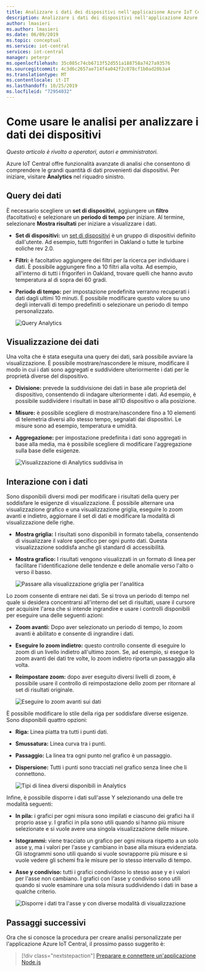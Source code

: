 ```yaml
---
title: Analizzare i dati dei dispositivi nell'applicazione Azure IoT Central | Microsoft Docs
description: Analizzare i dati dei dispositivi nell'applicazione Azure IoT Central.
author: lmasieri
ms.author: lmasieri
ms.date: 06/09/2019
ms.topic: conceptual
ms.service: iot-central
services: iot-central
manager: peterpr
ms.openlocfilehash: 35c085c74cb6713f52d551a188758a7427a93576
ms.sourcegitcommit: 4c3d6c2657ae714f4a042f2c078cf1b0ad20b3a4
ms.translationtype: MT
ms.contentlocale: it-IT
ms.lasthandoff: 10/25/2019
ms.locfileid: "72954032"
---
```

# <a name="how-to-use-analytics-to-analyze-your-device-data"></a>Come usare le analisi per analizzare i dati dei dispositivi

*Questo articolo è rivolto a operatori, autori e amministratori.*

Azure IoT Central offre funzionalità avanzate di analisi che consentono di comprendere le grandi quantità di dati provenienti dai dispositivi. Per iniziare, visitare **Analytics** nel riquadro sinistro.

## <a name="querying-your-data"></a>Query dei dati

È necessario scegliere un **set di dispositivi**, aggiungere un **filtro** (facoltativo) e selezionare un **periodo di tempo** per iniziare. Al termine, selezionare **Mostra risultati** per iniziare a visualizzare i dati.

* **Set di dispositivi:** un [set di dispositivi](howto-use-device-sets.md) è un gruppo di dispositivi definito dall'utente. Ad esempio, tutti frigoriferi in Oakland o tutte le turbine eoliche rev 2.0.

* **Filtri:** è facoltativo aggiungere dei filtri per la ricerca per individuare i dati. È possibile aggiungere fino a 10 filtri alla volta. Ad esempio, all'interno di tutti i frigoriferi in Oakland, trovare quelli che hanno avuto temperatura al di sopra dei 60 gradi.
* **Periodo di tempo:** per impostazione predefinita verranno recuperati i dati dagli ultimi 10 minuti. È possibile modificare questo valore su uno degli intervalli di tempo predefiniti o selezionare un periodo di tempo personalizzato.

  ![Query Analytics](media/howto-create-analytics/analytics-query.png)

## <a name="visualizing-your-data"></a>Visualizzazione dei dati

Una volta che è stata eseguita una query dei dati, sarà possibile avviare la visualizzazione. È possibile mostrare/nascondere le misure, modificare il modo in cui i dati sono aggregati e suddividere ulteriormente i dati per le proprietà diverse del dispositivo.  

* **Divisione:** prevede la suddivisione dei dati in base alle proprietà del dispositivo, consentendo di indagare ulteriormente i dati. Ad esempio, è possibile suddividere i risultati in base all'ID dispositivo o alla posizione.

* **Misure:** è possibile scegliere di mostrare/nascondere fino a 10 elementi di telemetria diversi allo stesso tempo, segnalati dai dispositivi. Le misure sono ad esempio, temperatura e umidità.

* **Aggregazione:** per impostazione predefinita i dati sono aggregati in base alla media, ma è possibile scegliere di modificare l'aggregazione sulla base delle esigenze.

   ![Visualizzazione di Analytics suddivisa in](media/howto-create-analytics/analytics-splitby.png)

## <a name="interacting-with-your-data"></a>Interazione con i dati

Sono disponibili diversi modi per modificare i risultati della query per soddisfare le esigenze di visualizzazione. È possibile alternare una visualizzazione grafico e una visualizzazione griglia, eseguire lo zoom avanti e indietro, aggiornare il set di dati e modificare la modalità di visualizzazione delle righe.

* **Mostra griglia:** I risultati sono disponibili in formato tabella, consentendo di visualizzare il valore specifico per ogni punto dati. Questa visualizzazione soddisfa anche gli standard di accessibilità.
* **Mostra grafico:** I risultati vengono visualizzati in un formato di linea per facilitare l'identificazione delle tendenze e delle anomalie verso l'alto o verso il basso.

  ![Passare alla visualizzazione griglia per l'analitica](media/howto-create-analytics/analytics-showgrid.png)

Lo zoom consente di entrare nei dati. Se si trova un periodo di tempo nel quale si desidera concentrarsi all'interno del set di risultati, usare il cursore per acquisire l'area che si intende ingrandire e usare i controlli disponibili per eseguire una delle seguenti azioni:

* **Zoom avanti:** Dopo aver selezionato un periodo di tempo, lo zoom avanti è abilitato e consente di ingrandire i dati.
* **Eseguire lo zoom indietro:** questo controllo consente di eseguire lo zoom di un livello indietro all'ultimo zoom. Se, ad esempio, si esegue lo zoom avanti dei dati tre volte, lo zoom indietro riporta un passaggio alla volta.
* **Reimpostare zoom:** dopo aver eseguito diversi livelli di zoom, è possibile usare il controllo di reimpostazione dello zoom per ritornare al set di risultati originale.

  ![Eseguire lo zoom avanti sui dati](media/howto-create-analytics/analytics-zoom.png)

È possibile modificare lo stile della riga per soddisfare diverse esigenze. Sono disponibili quattro opzioni:

* **Riga:** Linea piatta tra tutti i punti dati.
* **Smussatura:** Linea curva tra i punti.
* **Passaggio:** La linea tra ogni punto nel grafico è un passaggio.
* **Dispersione:** Tutti i punti sono tracciati nel grafico senza linee che li connettono.

  ![Tipi di linea diversi disponibili in Analytics](media/howto-create-analytics/analytics-linetypes.png)

Infine, è possibile disporre i dati sull'asse Y selezionando una delle tre modalità seguenti:

* **In pila:** i grafici per ogni misura sono impilati e ciascuno dei grafici ha il proprio asse y. I grafici in pila sono utili quando si hanno più misure selezionate e si vuole avere una singola visualizzazione delle misure.
* **Istogrammi:** viene tracciato un grafico per ogni misura rispetto a un solo asse y, ma i valori per l'asse y cambiano in base alla misura evidenziata. Gli istogrammi sono utili quando si vuole sovrapporre più misure e si vuole vedere gli schemi fra le misure per lo stesso intervallo di tempo.
* **Asse y condiviso:** tutti i grafici condividono lo stesso asse y e i valori per l'asse non cambiano. I grafici con l'asse y condiviso sono utili quando si vuole esaminare una sola misura suddividendo i dati in base a qualche criterio.

  ![Disporre i dati tra l'asse y con diverse modalità di visualizzazione](media/howto-create-analytics/analytics-yaxis.png)

## <a name="next-steps"></a>Passaggi successivi

Ora che si conosce la procedura per creare analisi personalizzate per l'applicazione Azure IoT Central, il prossimo passo suggerito è:

> [!div class="nextstepaction"]
> [Preparare e connettere un'applicazione Node.js](howto-connect-nodejs.md)